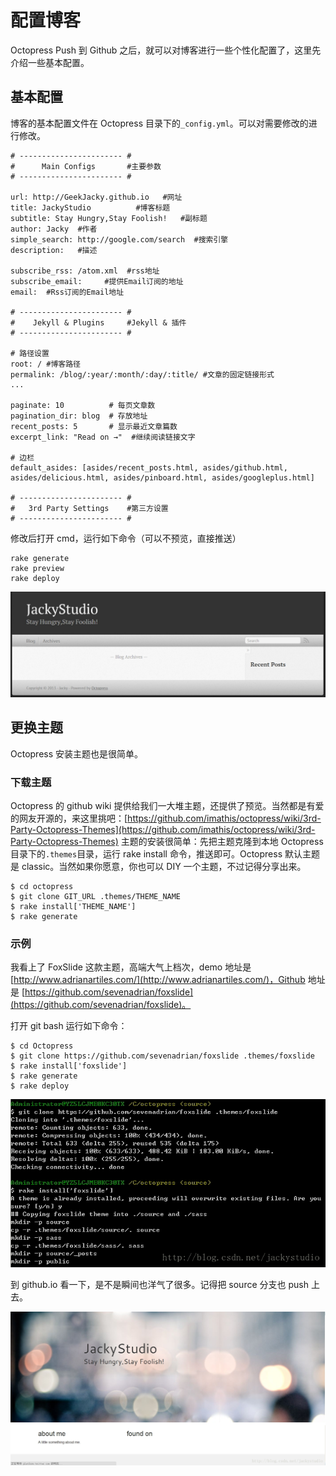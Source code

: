 # 配置博客

Octopress Push 到 Github 之后，就可以对博客进行一些个性化配置了，这里先介绍一些基本配置。

## 基本配置

博客的基本配置文件在 Octopress 目录下的`_config.yml`。可以对需要修改的进行修改。

```
# ----------------------- #  
#      Main Configs       #主要参数  
# ----------------------- #  
  
url: http://GeekJacky.github.io   #网址  
title: JackyStudio          #博客标题  
subtitle: Stay Hungry,Stay Foolish!   #副标题  
author: Jacky  #作者  
simple_search: http://google.com/search  #搜索引擎  
description:   #描述  
  
subscribe_rss: /atom.xml  #rss地址  
subscribe_email:     #提供Email订阅的地址  
email:  #Rss订阅的Email地址  
  
# ----------------------- #  
#    Jekyll & Plugins     #Jekyll & 插件  
# ----------------------- #  
  
# 路径设置  
root: / #博客路径  
permalink: /blog/:year/:month/:day/:title/ #文章的固定链接形式  
...  
  
paginate: 10          # 每页文章数  
pagination_dir: blog  # 存放地址  
recent_posts: 5       # 显示最近文章篇数  
excerpt_link: "Read on →"  #继续阅读链接文字  
  
# 边栏  
default_asides: [asides/recent_posts.html, asides/github.html, asides/delicious.html, asides/pinboard.html, asides/googleplus.html]  
  
# ----------------------- #  
#   3rd Party Settings    #第三方设置  
# ----------------------- #  
```

修改后打开 cmd，运行如下命令（可以不预览，直接推送）

```
rake generate  
rake preview  
rake deploy 
```

![](images/jacky.jpg) 

## 更换主题

Octopress 安装主题也是很简单。

### 下载主题

Octopress 的 github wiki 提供给我们一大堆主题，还提供了预览。当然都是有爱的网友开源的，来这里挑吧：[https://github.com/imathis/octopress/wiki/3rd-Party-Octopress-Themes](https://github.com/imathis/octopress/wiki/3rd-Party-Octopress-Themes)
主题的安装很简单：先把主题克隆到本地 Octopress 目录下的`.themes`目录，运行 rake install 命令，推送即可。Octopress 默认主题是 classic。当然如果你愿意，你也可以 DIY 一个主题，不过记得分享出来。

```
$ cd octopress  
$ git clone GIT_URL .themes/THEME_NAME  
$ rake install['THEME_NAME']  
$ rake generate  
```

### 示例

我看上了 FoxSlide 这款主题，高端大气上档次，demo 地址是[http://www.adrianartiles.com/](http://www.adrianartiles.com/)，Github 地址是 [https://github.com/sevenadrian/foxslide](https://github.com/sevenadrian/foxslide)。

打开 git bash 运行如下命令：

```
$ cd Octopress  
$ git clone https://github.com/sevenadrian/foxslide .themes/foxslide  
$ rake install['foxslide']  
$ rake generate  
$ rake deploy  
```

![](images/gitbash.jpg)

到 github.io 看一下，是不是瞬间也洋气了很多。记得把 source 分支也 push 上去。

![](images/newtheme.jpg)




